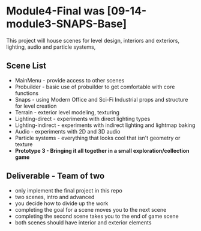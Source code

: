 # Module4-Final was [09-14-module3-SNAPS-Base]
This project will house scenes for level design, interiors and exteriors, lighting, audio and particle systems,

## Scene List
- MainMenu - provide access to other scenes
- Probuilder - basic use of probuilder to get comfortable with core functions
- Snaps - using Modern Office and Sci-Fi Industrial props and structure for level creation
- Terrain - exterior level modeling, texturing
- Lighting-direct - experiments with direct lighting types
- Lighting-indirect - experiments with indirect lighting and lightmap baking
- Audio - experiments with 2D and 3D audio
- Particle systems - everything that looks cool that isn't geometry or texture
- **Prototype 3 - Bringing it all together in a small exploration/collection game**


## Deliverable - Team of two
- only implement the final project in this repo
- two scenes, intro and advanced
- you decide how to divide up the work
- completing the goal for a scene moves you to the next scene
- completing the second scene takes you to the end of game scene
- both scenes should have interior and exterior elements
